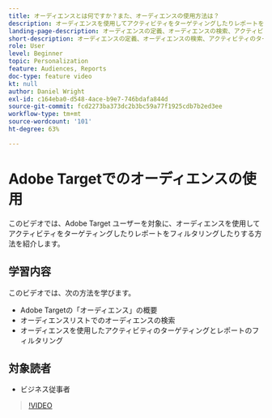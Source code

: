 ```yaml
---
title: オーディエンスとは何ですか？また、オーディエンスの使用方法は？
description: オーディエンスを使用してアクティビティをターゲティングしたりレポートをフィルタリングしたりする方法について説明します。
landing-page-description: オーディエンスの定義、オーディエンスの検索、アクティビティのターゲット設定およびレポートのフィルタリングについて説明します。
short-description: オーディエンスの定義、オーディエンスの検索、アクティビティのターゲット設定およびレポートのフィルタリングについて説明します。
role: User
level: Beginner
topic: Personalization
feature: Audiences, Reports
doc-type: feature video
kt: null
author: Daniel Wright
exl-id: c164eba0-d548-4ace-b9e7-746bdafa844d
source-git-commit: fcd2273ba373dc2b3bc59a77f1925cdb7b2ed3ee
workflow-type: tm+mt
source-wordcount: '101'
ht-degree: 63%

---
```


# Adobe Targetでのオーディエンスの使用

このビデオでは、Adobe Target ユーザーを対象に、オーディエンスを使用してアクティビティをターゲティングしたりレポートをフィルタリングしたりする方法を紹介します。

## 学習内容

このビデオでは、次の方法を学びます。

* Adobe Targetの「オーディエンス」の概要
* オーディエンスリストでのオーディエンスの検索
* オーディエンスを使用したアクティビティのターゲティングとレポートのフィルタリング

## 対象読者

* ビジネス従事者

>[!VIDEO](https://video.tv.adobe.com/v/29956/?quality=12&captions=jpn)
